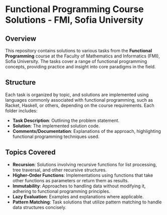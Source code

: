 # Functional Programming Course Solutions - FMI, Sofia University

## Overview

This repository contains solutions to various tasks from the **Functional Programming** course at the Faculty of Mathematics and Informatics (FMI), Sofia University. The tasks cover a range of functional programming concepts, providing practice and insight into core paradigms in the field.

## Structure

Each task is organized by topic, and solutions are implemented using languages commonly associated with functional programming, such as Racket, Haskell, or others, depending on the course requirements. Each folder includes:
- **Task Description**: Outlining the problem statement.
- **Solution**: The implemented solution code.
- **Comments/Documentation**: Explanations of the approach, highlighting functional programming techniques used.

## Topics Covered

- **Recursion**: Solutions involving recursive functions for list processing, tree traversal, and other recursive structures.
- **Higher-Order Functions**: Implementations using functions that take other functions as parameters or return them as results.
- **Immutability**: Approaches to handling data without modifying it, adhering to functional programming principles.
- **Lazy Evaluation**: Examples and explanations where applicable.
- **Pattern Matching**: Task solutions that utilize pattern matching to handle data structures concisely.
